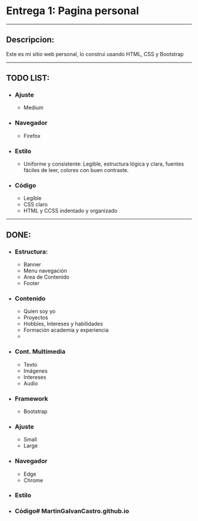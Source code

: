 # Entrega 1: Pagina personal
---
## Descripcion:
Este es mi sitio web personal, lo construi usando HTML, CSS y Bootstrap

---
## TODO LIST:

  
- ### Ajuste
  - Medium
  

- ### Navegador 
  - Firefox

- ### Estilo
  - Uniforme y consistente: Legible, estructura lógica y clara, fuentes fáciles de leer, colores con buen contraste.

- ### Código
    - Legible
    - CSS claro
    - HTML y CCSS indentado y organizado

---

## DONE:
- ### Estructura:
  - Banner
  - Menu navegación
  - Area de Contenido
  - Footer
- ### Contenido
  - Quien soy yo
  - Proyectos
  - Hobbies, Intereses y habilidades
  - Formación academia y experiencia
  - 
- ### Cont. Multimedia
  - Texto
  - Imágenes
  - Intereses
  - Audio
- ### Framework
    - Bootstrap
- ### Ajuste
  - Small
  - Large 
- ### Navegador
   - Edge
   - Chrome

- ### Estilo
- ### Código# MartinGalvanCastro.github.io
